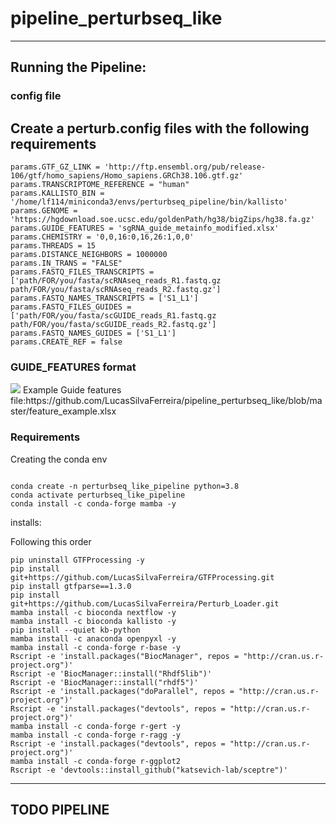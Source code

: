 # pipeline_perturbseq_like
---
## Running the Pipeline:  


### config file 
Create a perturb.config files with the following requirements    
---
```
params.GTF_GZ_LINK = 'http://ftp.ensembl.org/pub/release-106/gtf/homo_sapiens/Homo_sapiens.GRCh38.106.gtf.gz'
params.TRANSCRIPTOME_REFERENCE = "human"
params.KALLISTO_BIN = '/home/lf114/miniconda3/envs/perturbseq_pipeline/bin/kallisto'
params.GENOME = 'https://hgdownload.soe.ucsc.edu/goldenPath/hg38/bigZips/hg38.fa.gz'
params.GUIDE_FEATURES = 'sgRNA_guide_metainfo_modified.xlsx'
params.CHEMISTRY = '0,0,16:0,16,26:1,0,0'
params.THREADS = 15
params.DISTANCE_NEIGHBORS = 1000000
params.IN_TRANS = "FALSE"
params.FASTQ_FILES_TRANSCRIPTS = ['path/FOR/you/fasta/scRNAseq_reads_R1.fastq.gz path/FOR/you/fasta/scRNAseq_reads_R2.fastq.gz']
params.FASTQ_NAMES_TRANSCRIPTS = ['S1_L1']
params.FASTQ_FILES_GUIDES = ['path/FOR/you/fasta/scGUIDE_reads_R1.fastq.gz path/FOR/you/fasta/scGUIDE_reads_R2.fastq.gz'] 
params.FASTQ_NAMES_GUIDES = ['S1_L1']
params.CREATE_REF = false
```


### GUIDE_FEATURES format

<image src="https://raw.githubusercontent.com/LucasSilvaFerreira/pipeline_perturbseq_like/master/image/feature_example.png">  
Example Guide features file:<link>https://github.com/LucasSilvaFerreira/pipeline_perturbseq_like/blob/master/feature_example.xlsx</link>  

 
### Requirements  
Creating the conda env

```

conda create -n perturbseq_like_pipeline python=3.8
conda activate perturbseq_like_pipeline
conda install -c conda-forge mamba -y
```

installs:

Following this order
```
pip uninstall GTFProcessing -y
pip install git+https://github.com/LucasSilvaFerreira/GTFProcessing.git
pip install gtfparse==1.3.0
pip install git+https://github.com/LucasSilvaFerreira/Perturb_Loader.git
mamba install -c bioconda nextflow -y
mamba install -c bioconda kallisto -y
pip install --quiet kb-python
mamba install -c anaconda openpyxl -y 
mamba install -c conda-forge r-base -y 
Rscript -e 'install.packages("BiocManager", repos = "http://cran.us.r-project.org")'
Rscript -e 'BiocManager::install("Rhdf5lib")'
Rscript -e 'BiocManager::install("rhdf5")'
Rscript -e 'install.packages("doParallel", repos = "http://cran.us.r-project.org")'
Rscript -e 'install.packages("devtools", repos = "http://cran.us.r-project.org")'
mamba install -c conda-forge r-gert -y 
mamba install -c conda-forge r-ragg -y
Rscript -e 'install.packages("devtools", repos = "http://cran.us.r-project.org")'
mamba install -c conda-forge r-ggplot2
Rscript -e 'devtools::install_github("katsevich-lab/sceptre")'
```

---

## TODO PIPELINE



